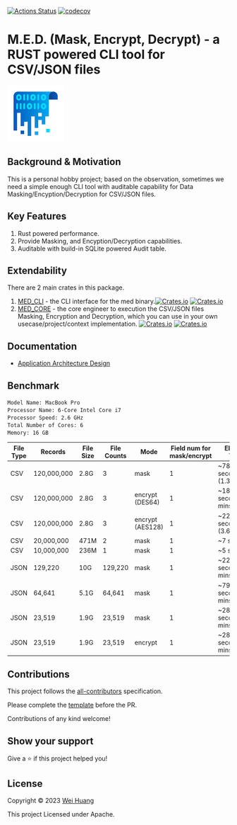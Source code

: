 [![Actions Status](https://github.com/jayhuang75/rust-cli-med/workflows/ci/badge.svg)](https://github.com/jayhuang75/rust-cli-med/actions) [![codecov](https://codecov.io/gh/jayhuang75/rust-cli-med/branch/main/graph/badge.svg?token=Z1LMSs2tQC)](https://codecov.io/gh/jayhuang75/rust-cli-med) 

# M.E.D. (Mask, Encrypt, Decrypt) - a RUST powered CLI tool for CSV/JSON files

![picture](documents/logo/data-encryption.png)

## Background & Motivation

This is a personal hobby project; based on the observation, sometimes we need a simple enough CLI tool with auditable capability for Data Masking/Encyption/Decryption for CSV/JSON files.

## Key Features

1. Rust powered performance.
2. Provide Masking, and Encyption/Decryption capabilities.
3. Auditable with build-in SQLite powered Audit table.

## Extendability

There are 2 main crates in this package.

1. [MED_CLI](med_cli/README.md) - the CLI interface for the med binary.[![Crates.io](https://img.shields.io/crates/v/med_cli)](https://crates.io/crates/med_cli) [![Crates.io](https://img.shields.io/crates/d/med_cli)](https://crates.io/crates/med_cli)
2. [MED_CORE](med_core/README.md) - the core engineer to execution the CSV/JSON files Masking, Encryption and Decryption, which you can use in your own usecase/project/context implementation. [![Crates.io](https://img.shields.io/crates/v/med_core)](https://crates.io/crates/med_core) [![Crates.io](https://img.shields.io/crates/d/med_core)](https://crates.io/crates/med_core)

## Documentation

- [Application Architecture Design](https://medium.com/better-programming/build-a-cli-tool-for-data-masking-encryption-and-decryption-with-rust-ad36bea27559)

## Benchmark

```bash
Model Name: MacBook Pro
Processor Name: 6-Core Intel Core i7
Processor Speed: 2.6 GHz
Total Number of Cores: 6
Memory: 16 GB
```

| File Type | Records | File Size | File Counts | Mode | Field num for mask/encrypt| Elapsed Time | Memory Consumption|
| ------------- | ------------- | ------------- | ------------- | ------------- | ------------- | ------------- |------------- |
| CSV | 120,000,000 | 2.8G | 3 | mask | 1 | ~78 seconds (1.3 mins)| ~2 MB |
| CSV | 120,000,000 | 2.8G | 3 | encrypt (DES64) | 1 | ~182 seconds (3 mins)| ~1.9 MB |
| CSV | 120,000,000 | 2.8G | 3 | encrypt (AES128) | 1 | ~221 seconds (3.6 mins)| ~1.9 MB |
| CSV | 20,000,000 | 471M | 2 | mask | 1 | ~7 seconds| ~1.8 MB |
| CSV | 10,000,000 | 236M | 1 | mask | 1 | ~5 seconds| ~1.8 MB |
| JSON | 129,220 | 10G | 129,220 | mask | 1 | ~2200 seconds(36 mins) | ~62 MB |
| JSON | 64,641 | 5.1G | 64,641 | mask | 1 | ~792 seconds(13 mins) | ~30 MB |
| JSON | 23,519 | 1.9G | 23,519 | mask | 1 | ~284 seconds(4.7 mins) | ~18 MB |
| JSON | 23,519 | 1.9G | 23,519 | encrypt | 1 | ~282 seconds(4.4 mins) | ~18 MB |

## Contributions

This project follows the [all-contributors](https://github.com/all-contributors/all-contributors) specification.

Please complete the [template](.github/workflows/PULL_REQUEST_TEMPLATE.md) before the PR.

Contributions of any kind welcome!

## Show your support

Give a ⭐️ if this project helped you!

## License

Copyright © 2023 [Wei Huang](https://github.com/jayhuang75/)

This project Licensed under Apache.
